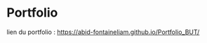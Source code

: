 # Portfolio
lien du portfolio : <a href=https://abid-fontaineliam.github.io/Portfolio_BUT/ target="_blank">https://abid-fontaineliam.github.io/Portfolio_BUT/</a>
